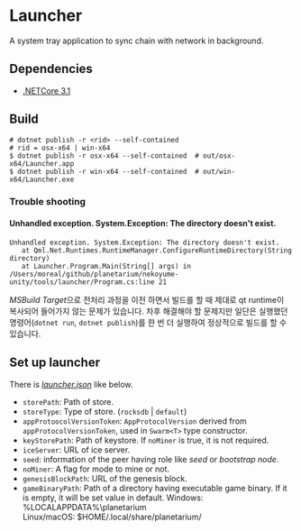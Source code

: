 # Launcher

A system tray application to sync chain with network in background.

## Dependencies

- [.NETCore 3.1]

[.NETCore 3.1]: https://dotnet.microsoft.com/download/dotnet-core/3.1

## Build

```/bin/bash
# dotnet publish -r <rid> --self-contained
# rid = osx-x64 | win-x64
$ dotnet publish -r osx-x64 --self-contained  # out/osx-x64/Launcher.app
$ dotnet publish -r win-x64 --self-contained  # out/win-x64/Launcher.exe
```

### Trouble shooting

#### Unhandled exception. System.Exception: The directory doesn't exist.

```
Unhandled exception. System.Exception: The directory doesn't exist.
   at Qml.Net.Runtimes.RuntimeManager.ConfigureRuntimeDirectory(String directory)
   at Launcher.Program.Main(String[] args) in /Users/moreal/github/planetarium/nekoyume-unity/tools/launcher/Program.cs:line 21
```

*MSBuild Target*으로 전처리 과정을 이전 하면서 빌드를 할 때 제대로 qt runtime이 복사되어 들어가지 않는 문제가 있습니다.
차후 해결해야 할 문제지만 일단은 실행했던 명령어(`dotnet run`, `dotnet publish`)를 한 번 더 실행하여 정상적으로 빌드를 할 수 있습니다.

## Set up launcher

There is [*launcher.json*][launcher-json] like below.

- `storePath`: Path of store.
- `storeType`: Type of store. (`rocksdb` | `default`)
- `appProtoocolVersionToken`: `AppProtocolVersion` derived from `appProtocolVersionToken`, used in `Swarm<T>` type constructor.
- `keyStorePath`: Path of keystore. If `noMiner` is true, it is not required.
- `iceServer`: URL of ice server.
- `seed`: information of the peer having role like *seed* or *bootstrap node*.
- `noMiner`: A flag for mode to mine or not.
- `genesisBlockPath`: URL of the genesis block.
- `gameBinaryPath`: Path of a directory having executable game binary. If it is empty, it will be set value in default.
   Windows: %LOCALAPPDATA%\planetarium\
   Linux/macOS: $HOME/.local/share/planetarium/


[launcher-json]: ./resources/launcher.json
